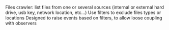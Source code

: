 Files crawler: list files from one or several sources (internal or external hard drive, usb key, network location, etc...)
Use filters to exclude files types or locations
Designed to raise events based on filters, to allow loose coupling with observers
